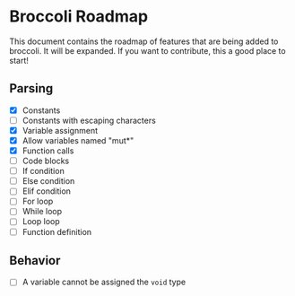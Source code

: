 # Broccoli Roadmap

This document contains the roadmap of features that are being added to broccoli. It will
be expanded. If you want to contribute, this a good place to start!

## Parsing

* [x] Constants
* [ ] Constants with escaping characters
* [x] Variable assignment
* [x] Allow variables named "mut\*"
* [x] Function calls
* [ ] Code blocks
* [ ] If condition
* [ ] Else condition
* [ ] Elif condition
* [ ] For loop
* [ ] While loop
* [ ] Loop loop
* [ ] Function definition

## Behavior
* [ ] A variable cannot be assigned the `void` type

